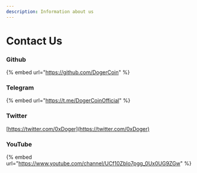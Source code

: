 ```yaml
---
description: Information about us
---
```


# Contact Us

### Github

{% embed url="https://github.com/DogerCoin" %}

### Telegram&#x20;

{% embed url="https://t.me/DogerCoinOfficial" %}

### Twitter

[https://twitter.com/0xDoger](https://twitter.com/0xDoger)

### YouTube

{% embed url="https://www.youtube.com/channel/UCf10ZbIo7pgg_0Ux0UG9ZGw" %}
